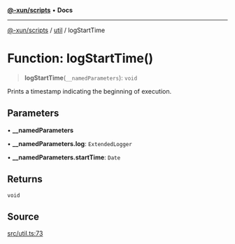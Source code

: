 [**@-xun/scripts**](../../README.md) • **Docs**

***

[@-xun/scripts](../../README.md) / [util](../README.md) / logStartTime

# Function: logStartTime()

> **logStartTime**(`__namedParameters`): `void`

Prints a timestamp indicating the beginning of execution.

## Parameters

• **\_\_namedParameters**

• **\_\_namedParameters.log**: `ExtendedLogger`

• **\_\_namedParameters.startTime**: `Date`

## Returns

`void`

## Source

[src/util.ts:73](https://github.com/Xunnamius/xscripts/blob/89d81a3e405096de202bc1f6be61ab5d58fc3e1e/src/util.ts#L73)
